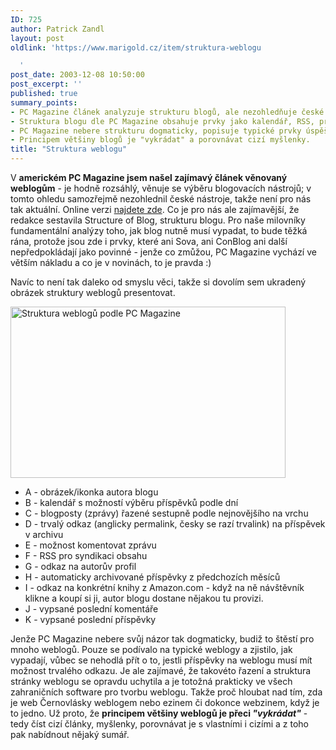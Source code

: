```yaml
---
ID: 725
author: Patrick Zandl
layout: post
oldlink: 'https://www.marigold.cz/item/struktura-weblogu

  '
post_date: 2003-12-08 10:50:00
post_excerpt: ''
published: true
summary_points:
- PC Magazine článek analyzuje strukturu blogů, ale nezohledňuje české nástroje.
- Struktura blogu dle PC Magazine obsahuje prvky jako kalendář, RSS, profil autora.
- PC Magazine nebere strukturu dogmaticky, popisuje typické prvky úspěšných blogů.
- Principem většiny blogů je "vykrádat" a porovnávat cizí myšlenky.
title: "Struktura weblogu"
---
```


<p>
V <STRONG>americkém PC Magazine jsem našel zajímavý článek věnovaný weblogům</STRONG> - je hodně rozsáhlý, věnuje se výběru blogovacích nástrojů; v tomto ohledu samozřejmě nezohlednil české nástroje, takže není pro nás tak aktuální. Online verzi <A href="http://www.pcmag.com/article2/0,4149,1403731,00.asp" target=_blank>najdete zde</A>. Co je pro nás ale zajímavější, že redakce sestavila Structure of Blog, strukturu blogu. Pro naše milovníky fundamentální analýzy toho, jak blog nutně musí vypadat, to bude těžká rána, protože jsou zde i prvky, které ani Sova, ani ConBlog ani další nepředpokládají jako povinné - jenže co zmůžou, PC Magazine vychází ve větším nákladu a co je v novinách, to je pravda :)</p>

<p>
Navíc to není tak daleko od smyslu věci, takže si dovolím sem ukradený obrázek struktury weblogů presentovat.</p>

<p>
<IMG height=274 alt="Struktura weblogů podle PC Magazine" src="/obrazek/blogstructure.jpg" width=440></p>

<UL>
<LI dir=ltr>A - obrázek/ikonka autora blogu&#160;</LI>
<LI dir=ltr>B - kalendář s možností výběru příspěvků podle dní</LI>
<LI dir=ltr>C - blogposty (zprávy) řazené sestupně podle nejnovějšího na vrchu</LI>
<LI dir=ltr>D - trvalý odkaz (anglicky permalink, česky se razí trvalink) na příspěvek v archivu</LI>
<LI dir=ltr>E - možnost komentovat zprávu</LI>
<LI dir=ltr>F - RSS pro syndikaci obsahu</LI>
<LI dir=ltr>G - odkaz na autorův profil</LI>
<LI dir=ltr>H - automaticky archivované příspěvky z předchozích měsíců</LI>
<LI dir=ltr>I - odkaz na konkrétní knihy z Amazon.com - když na ně návštěvník klikne a koupí si ji, autor blogu dostane nějakou tu provizi.</LI>
<LI dir=ltr>J - vypsané poslední komentáře</LI>
<LI dir=ltr>K - vypsané poslední příspěvky</LI></UL>
<p>
Jenže PC Magazine nebere svůj názor tak dogmaticky, budiž to štěstí pro mnoho weblogů. Pouze se podívalo na typické weblogy a zjistilo, jak vypadají, vůbec se nehodlá přít o to, jestli příspěvky na weblogu musí mít možnost trvalého odkazu. Je ale zajímavé, že takovéto řazení a struktura stránky weblogu se opravdu uchytila a je totožná prakticky ve všech zahraničních software pro tvorbu weblogu. Takže proč hloubat nad tím, zda je web Černovlásky weblogem nebo ezinem či dokonce webzinem, když je to jedno. Už proto, že <STRONG>principem většiny weblogů je přeci <EM>"vykrádat"</EM></STRONG> - tedy číst cizí články, myšlenky, porovnávat je s vlastními i cizími a z toho pak nabídnout nějaký sumář. </p>